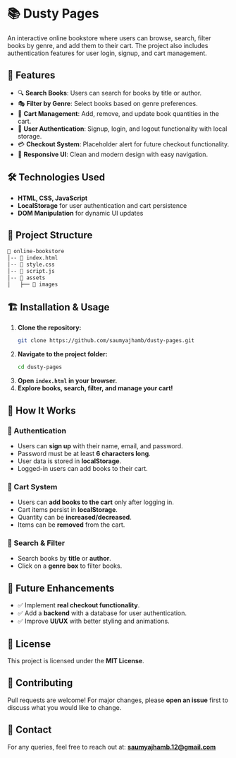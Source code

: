 # 📚 Dusty Pages

An interactive online bookstore where users can browse, search, filter books by genre, and add them to their cart. The project also includes authentication features for user login, signup, and cart management.

## 🚀 Features

- 🔍 **Search Books**: Users can search for books by title or author.
- 🎭 **Filter by Genre**: Select books based on genre preferences.
- 🛒 **Cart Management**: Add, remove, and update book quantities in the cart.
- 🔑 **User Authentication**: Signup, login, and logout functionality with local storage.
- 💳 **Checkout System**: Placeholder alert for future checkout functionality.
- 🎨 **Responsive UI**: Clean and modern design with easy navigation.

## 🛠️ Technologies Used

- **HTML, CSS, JavaScript**
- **LocalStorage** for user authentication and cart persistence
- **DOM Manipulation** for dynamic UI updates

## 📂 Project Structure

```bash
📁 online-bookstore
│-- 📄 index.html
│-- 📄 style.css
│-- 📄 script.js
│-- 📁 assets
│   ├── 📄 images
```

## 🏗️ Installation & Usage

1. **Clone the repository:**
   ```sh
   git clone https://github.com/saumyajhamb/dusty-pages.git
   ```
2. **Navigate to the project folder:**
   ```sh
   cd dusty-pages
   ```
3. **Open `index.html` in your browser.**
4. **Explore books, search, filter, and manage your cart!**

## 🎯 How It Works

### 🔐 Authentication
- Users can **sign up** with their name, email, and password.
- Password must be at least **6 characters long**.
- User data is stored in **localStorage**.
- Logged-in users can add books to their cart.

### 🛒 Cart System
- Users can **add books to the cart** only after logging in.
- Cart items persist in **localStorage**.
- Quantity can be **increased/decreased**.
- Items can be **removed** from the cart.

### 🔎 Search & Filter
- Search books by **title** or **author**.
- Click on a **genre box** to filter books.

## 📌 Future Enhancements
- ✅ Implement **real checkout functionality**.
- ✅ Add a **backend** with a database for user authentication.
- ✅ Improve **UI/UX** with better styling and animations.

## 📜 License

This project is licensed under the **MIT License**.

## 🤝 Contributing

Pull requests are welcome! For major changes, please **open an issue** first to discuss what you would like to change.

## 📧 Contact

For any queries, feel free to reach out at: **saumyajhamb.12@gmail.com**

